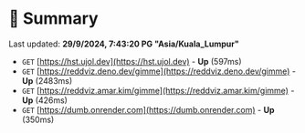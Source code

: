 # 📖 Summary
Last updated: **29/9/2024, 7:43:20 PG "Asia/Kuala_Lumpur"**

- `GET` [https://hst.ujol.dev](https://hst.ujol.dev) - **Up** (597ms)
- `GET` [https://reddviz.deno.dev/gimme](https://reddviz.deno.dev/gimme) - **Up** (2483ms)
- `GET` [https://reddviz.amar.kim/gimme](https://reddviz.amar.kim/gimme) - **Up** (426ms)
- `GET` [https://dumb.onrender.com](https://dumb.onrender.com) - **Up** (350ms)
